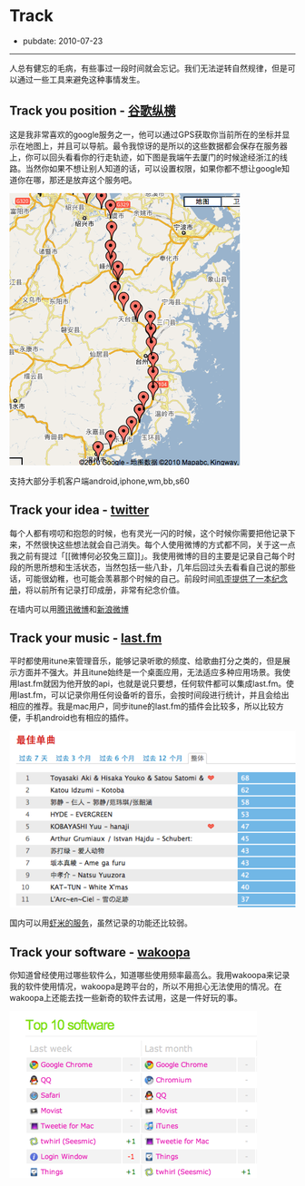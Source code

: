 # Track

- pubdate: 2010-07-23

--------------------------


人总有健忘的毛病，有些事过一段时间就会忘记。我们无法逆转自然规律，但是可以通过一些工具来避免这种事情发生。


## Track you position - [谷歌纵横](http://www.google.com/intl/en_us/latitude/intro.html)


这是我非常喜欢的google服务之一，他可以通过GPS获取你当前所在的坐标并显示在地图上，并且可以导航。最令我惊讶的是所以的这些数据都会保存在服务器上，你可以回头看看你的行走轨迹，如下图是我端午去厦门的时候途经浙江的线路。当然你如果不想让别人知道的话，可以设置权限，如果你都不想让google知道你在哪，那还是放弃这个服务吧。

[![](../../uploads/2010/07/screen-capture.png)](../../uploads/2010/07/screen-capture.png)

支持大部分手机客户端android,iphone,wm,bb,s60


## Track your idea - [twitter](https://twitter.com/)


每个人都有唠叨和抱怨的时候，也有灵光一闪的时候，这个时候你需要把他记录下来，不然很快这些想法就会自己消失。每个人使用微博的方式都不同，关于这一点我之前有提过「[[微博何必狡兔三窟]]」。我使用微博的目的主要是记录自己每个时段的所思所想和生活状态，当然包括一些八卦，几年后回过头去看看自己说的那些话，可能很幼稚，也可能会羡慕那个时候的自己。前段时间[叽歪提供了一本纪念册](http://jiwai.de/)，将以前所有记录打印成册，非常有纪念价值。

在墙内可以用[腾讯微博](http://t.qq.com/)和[新浪微博](http://t.sina.com.cn/)


## Track your music - [last.fm](http://last.fm)


平时都使用itune来管理音乐，能够记录听歌的频度、给歌曲打分之类的，但是展示方面并不强大。并且itune始终是一个桌面应用，无法适应多种应用场景。我使用last.fm就因为他开放的api，也就是说只要想，任何软件都可以集成last.fm。使用last.fm，可以记录你用任何设备听的音乐，会按时间段进行统计，并且会给出相应的推荐。我是mac用户，同步itune的last.fm的插件会比较多，所以比较方便，手机android也有相应的插件。

![](../../uploads/2010/07/screen-capture-2.png)

国内可以用[虾米的服务](http://www.xiami.com/software/xiamifm)，虽然记录的功能还比较弱。


## Track your software - [wakoopa](http://wakoopa.com)


你知道曾经使用过哪些软件么，知道哪些使用频率最高么。我用wakoopa来记录我的软件使用情况，wakoopa是跨平台的，所以不用担心无法使用的情况。在wakoopa上还能去找一些新奇的软件去试用，这是一件好玩的事。

[![](../../uploads/2010/07/screen-capture-4.png)](../../uploads/2010/07/screen-capture-4.png)




